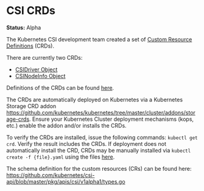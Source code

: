 # CSI CRDs

**Status:** Alpha

The Kubernetes CSI development team created a set of [Custom Resource Definitions](https://kubernetes.io/docs/tasks/access-kubernetes-api/custom-resources/custom-resource-definitions/#create-a-customresourcedefinition) (CRDs).

There are currently two CRDs:

* [CSIDriver Object](csi-driver-object.md)
* [CSINodeInfo Object](csi-node-info-object.md)

Definitions of the CRDs can be found [here](https://github.com/kubernetes/csi-api/tree/master/pkg/crd/manifests).

The CRDs are automatically deployed on Kubernetes via a Kubernetes Storage CRD addon https://github.com/kubernetes/kubernetes/tree/master/cluster/addons/storage-crds. Ensure your Kubernetes Cluster deployment mechanisms (kops, etc.) enable the addon and/or installs the CRDs.

To verify the CRDs are installed, issue the following commands: `kubectl get crd`. Verify the result includes the CRDs. If deployment does not automatically install the CRD, CRDs may be manually installed via `kubectl create -f {file}.yaml` using the files [here](https://github.com/kubernetes/csi-api/tree/master/pkg/crd/manifests).

The schema definition for the custom resources (CRs) can be found here: https://github.com/kubernetes/csi-api/blob/master/pkg/apis/csi/v1alpha1/types.go

